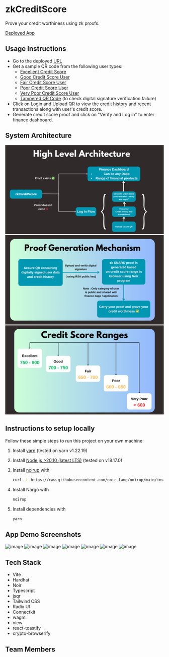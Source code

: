 # zkCreditScore

Prove your credit worthiness using zk proofs.

[Deployed App]()

## Usage Instructions

- Go to the deployed [URL]()
- Get a sample QR code from the following user types:
  - [Excellent Credit Score](./data//user_1_qr.png)
  - [Good Credit Score User](./data/user_2_qr.png)
  - [Fair Credit Score User](./data/user_3_qr.png)
  - [Poor Credit Score User](./data/user_4_qr.png)
  - [Very Poor Credit Score User](./data/user_5_qr.png)
  - [Tampered QR Code](./data//user_1_qr_tampered.png) (to check digital signature verification
    failure)
- Click on Login and Upload QR to view the credit history and recent transactions along with user's
  credit score.
- Generate credit score proof and click on "Verify and Log in" to enter finance dashboard.

## System Architecture

![image](./public/assets/2.png) ![image](./public/assets/3.png) ![image](./public/assets/4.png)

## Instructions to setup locally

Follow these simple steps to run this project on your own machine:

1. Install [yarn](https://yarnpkg.com/) (tested on yarn v1.22.19)

2. Install [Node.js >20.10 (latest LTS)](https://nodejs.org/en) (tested on v18.17.0)

3. Install [noirup](https://noir-lang.org/getting_started/nargo_installation/#option-1-noirup) with

   ```bash
   curl -L https://raw.githubusercontent.com/noir-lang/noirup/main/install | bash
   ```

4. Install Nargo with

   ```bash
   noirup
   ```

5. Install dependencies with

   ```bash
   yarn
   ```

## App Demo Screenshots

![image](./public/ad1.jpeg) ![image](./public/ad2.jpeg) ![image](./public/ad3.jpeg)
![image](./public/ad4.jpeg) ![image](./public/ad5.jpeg) ![image](./public/ad6.jpeg)
![image](./public/ad7.jpeg)

## Tech Stack

- Vite
- Hardhat
- Noir
- Typescript
- jsqr
- Tailwind CSS
- Radix UI
- Connectkit
- wagmi
- view
- react-toastify
- crypto-browserify

## Team Members
